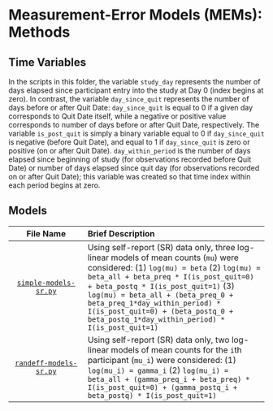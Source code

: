 # Measurement-Error Models (MEMs): Methods

## Time Variables
In the scripts in this folder, the variable `study_day` represents the number of days elapsed since participant entry into the study at Day 0 (index begins at zero). In contrast, the variable `day_since_quit` represents the number of days before or after Quit Date: `day_since_quit` is equal to 0 if a given day corresponds to Quit Date itself, while a negative or positive value corresponds to number of days before or after Quit Date, respectively. The variable `is_post_quit` is simply a binary variable equal to 0 if `day_since_quit` is negative (before Quit Date), and equal to 1 if `day_since_quit` is zero or positive (on or after Quit Date). `day_within_period` is the number of days elapsed since beginning of study (for observations recorded before Quit Date) or number of days elapsed since quit day (for observations recorded on or after Quit Date); this variable was created so that time index within each period begins at zero.

## Models
| <img height=0 width=1000> File Name <img height=0 width=1000> | <img height=0 width=1000> Brief Description <img height=0 width=1000> |
|:-----------------------------:|:-----------------------------------------------------------------------|
| [`simple-models-sr.py`](https://github.com/wdempsey/sense2stop-lvm/blob/master/methods/simple-models-sr.py) | Using self-report (SR) data only, three log-linear models of mean counts (`mu`) were considered: (1) `log(mu) = beta` (2) `log(mu) = beta_all + beta_preq * I(is_post_quit=0) + beta_postq * I(is_post_quit=1)` (3) `log(mu) = beta_all + (beta_preq_0 + beta_preq_1*day_within_period) * I(is_post_quit=0) + (beta_postq_0 + beta_postq_1*day_within_period) * I(is_post_quit=1)`|
| [`randeff-models-sr.py`](https://github.com/wdempsey/sense2stop-lvm/blob/master/methods/randeff-models-sr.py) | Using self-report (SR) data only, two log-linear models of mean counts for the `i`th participant (`mu_i`) were considered: (1) `log(mu_i) = gamma_i` (2) `log(mu_i) = beta_all + (gamma_preq_i + beta_preq) * I(is_post_quit=0) + (gamma_postq_i + beta_postq) * I(is_post_quit=1)`|

